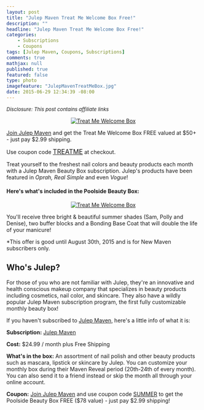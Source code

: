 ```yaml
---
layout: post
title: "Julep Maven Treat Me Welcome Box Free!"
description: ""
headline: "Julep Maven Treat Me Welcome Box Free!"
categories: 
    - Subscriptions
    - Coupons
tags: [Julep Maven, Coupons, Subscriptions]
comments: true
mathjax: null
published: true
featured: false
type: photo
imagefeature: "JulepMavenTreatMeBox.jpg"
date: 2015-06-29 12:34:39 -08:00
---
```


<i><font size="2">Disclosure: This post contains affiliate links</font></i>

<center><a target="_blank" href="http://shareasale.com/r.cfm?b=746786&amp;u=1115177&amp;m=49325&amp;urllink=&amp;afftrack="><img src="http://static.shareasale.com/image/49325/treats-lander1.jpg" border="0" alt="Treat Me Welcome Box" /></a></center>

<p><a href="http://www.shareasale.com/u.cfm?d=274296&m=49325&u=1115177" target="_blank">Join Julep Maven</a> and get the Treat Me Welcome Box FREE valued at $50+ - just pay $2.99 shipping.</p> 

<p>Use coupon code <a href="http://www.shareasale.com/u.cfm?d=274296&m=49325&u=1115177" target="_blank"><big>TREATME</big></a> at checkout.</p>

<p>Treat yourself to the freshest nail colors and beauty products each month with a Julep Maven Beauty Box subscription. Julep's products have been featured in <i>Oprah, Real Simple</i> and even <i>Vogue</i>!</p>

<H4>Here's what's included in the Poolside Beauty Box:</H4>
<center><a target="_blank" href="http://shareasale.com/r.cfm?b=746785&amp;u=1115177&amp;m=49325&amp;urllink=&amp;afftrack="><img src="http://static.shareasale.com/image/49325/TreatsWelcomeBox-v1-380-Sam_Polly_Denise.jpg" border="0" alt="Treat Me Welcome Box" /></a></center>
<p>You'll receive three bright & beautiful summer shades (Sam, Polly and Denise), two buffer blocks and a Bonding Base Coat that will double the life of your manicure!</p>

*This offer is good until August 30th, 2015 and is for New Maven subscribers only.

## Who's Julep?
<p>For those of you who are not familiar with Julep, they're an innovative and health conscious makeup company that specializes in beauty products including cosmetics, nail color, and skincare. 
They also have a wildly popular Julep Maven subscription program, the first fully customizable monthly beauty box!</p>

<p>If you haven't subscribed to <a href="http://www.shareasale.com/u.cfm?d=267020&m=49325&u=1115177" target="_blank">Julep Maven</a>, here's a little info of what it is:</p>

<p><b>Subscription:</b> <a href="http://www.shareasale.com/u.cfm?d=274296&m=49325&u=1115177" target="_blank">Julep Maven</a></p>
<p><b>Cost:</b> $24.99 / month plus Free Shipping</p>
<p><b>What's in the box:</b> An assortment of nail polish and other beauty products such as mascara, lipstick or skincare by Julep. 
You can customize your monthly box during their Maven Reveal period (20th-24th of every month). 
You can also send it to a friend instead or skip the month all through your online account.</p>
<p><b>Coupon:</b> <a href="http://www.shareasale.com/u.cfm?d=274296&m=49325&u=1115177" target="_blank">Join Julep Maven</a> and use coupon code <a href="http://www.shareasale.com/u.cfm?d=274296&m=49325&u=1115177" target="_blank">SUMMER</a> to get the Poolside Beauty Box FREE ($78 value) - just pay $2.99 shipping!</p>
